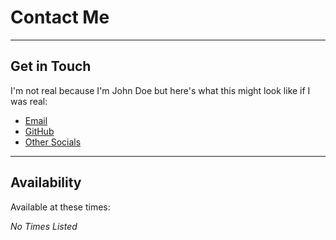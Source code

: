 # Contact Me

---

## Get in Touch

I'm not real because I'm John Doe but here's what this might look like if I was real:

- [Email](mailto://johndoe@example.com)
- [GitHub](https://github.com/johndoe)
- [Other Socials](https://johndoe.com)

---

## Availability

Available at these times:

*No Times Listed*